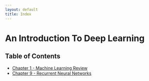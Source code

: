 ```yaml
---
layout: default
title: Index
---
```


# An Introduction To Deep Learning

## Table of Contents

- [Chapter 1 - Machine Learning Review](notes/01)
- [Chapter 9 - Recurrent Neural Networks](lectures/09)

